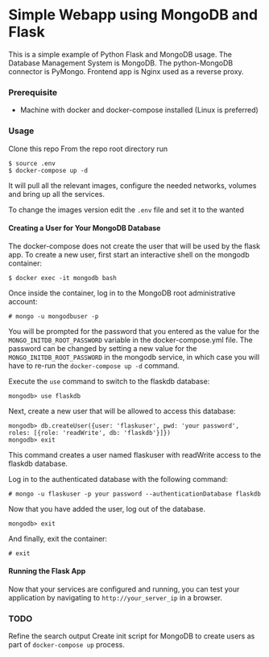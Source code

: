 # Simple Webapp using MongoDB and Flask

This is a simple example of Python Flask and MongoDB usage.
The Database Management System is MongoDB.
The python-MongoDB connector is PyMongo.
Frontend app is Nginx used as a reverse proxy.

### Prerequisite
- Machine with docker and docker-compose installed
(Linux is preferred)

### Usage

Clone this repo
From the repo root directory run

```
$ source .env
$ docker-compose up -d
```

It will pull all the relevant images, configure the needed networks, volumes and bring up all the services.

To change the images version edit the `.env` file and set it to the wanted

#### Creating a User for Your MongoDB Database
The docker-compose does not create the user that will be used by the flask app.
To create a new user, first start an interactive shell on the mongodb container:
```
$ docker exec -it mongodb bash
```
Once inside the container, log in to the MongoDB root administrative account:

```
# mongo -u mongodbuser -p
```

You will be prompted for the password that you entered as the value for the `MONGO_INITDB_ROOT_PASSWORD` variable in the docker-compose.yml file. The password can be changed by setting a new value for the `MONGO_INITDB_ROOT_PASSWORD` in the mongodb service, in which case you will have to re-run the `docker-compose up -d` command.

Execute the `use` command to switch to the flaskdb database:
```
mongodb> use flaskdb
```

Next, create a new user that will be allowed to access this database:

```
mongodb> db.createUser({user: 'flaskuser', pwd: 'your password', roles: [{role: 'readWrite', db: 'flaskdb'}]})
mongodb> exit
```
This command creates a user named flaskuser with readWrite access to the flaskdb database.

Log in to the authenticated database with the following command:

```
# mongo -u flaskuser -p your password --authenticationDatabase flaskdb
```

Now that you have added the user, log out of the database.

```
mongodb> exit
```

And finally, exit the container:
```
# exit
```

#### Running the Flask App

Now that your services are configured and running, you can test your application by navigating to `http://your_server_ip` in a browser.


### TODO
Refine the search output
Create init script for MongoDB to create users as part of `docker-compose up` process.